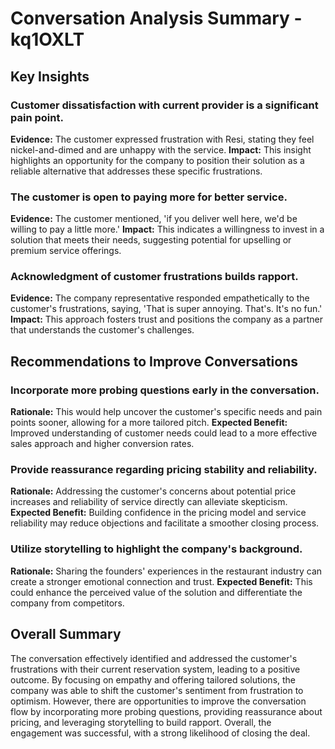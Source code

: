 # Conversation Analysis Summary - kq1OXLT

## Key Insights

### Customer dissatisfaction with current provider is a significant pain point.
**Evidence:** The customer expressed frustration with Resi, stating they feel nickel-and-dimed and are unhappy with the service.
**Impact:** This insight highlights an opportunity for the company to position their solution as a reliable alternative that addresses these specific frustrations.

### The customer is open to paying more for better service.
**Evidence:** The customer mentioned, 'if you deliver well here, we'd be willing to pay a little more.'
**Impact:** This indicates a willingness to invest in a solution that meets their needs, suggesting potential for upselling or premium service offerings.

### Acknowledgment of customer frustrations builds rapport.
**Evidence:** The company representative responded empathetically to the customer's frustrations, saying, 'That is super annoying. That's. It's no fun.'
**Impact:** This approach fosters trust and positions the company as a partner that understands the customer's challenges.

## Recommendations to Improve Conversations

### Incorporate more probing questions early in the conversation.
**Rationale:** This would help uncover the customer's specific needs and pain points sooner, allowing for a more tailored pitch.
**Expected Benefit:** Improved understanding of customer needs could lead to a more effective sales approach and higher conversion rates.

### Provide reassurance regarding pricing stability and reliability.
**Rationale:** Addressing the customer's concerns about potential price increases and reliability of service directly can alleviate skepticism.
**Expected Benefit:** Building confidence in the pricing model and service reliability may reduce objections and facilitate a smoother closing process.

### Utilize storytelling to highlight the company's background.
**Rationale:** Sharing the founders' experiences in the restaurant industry can create a stronger emotional connection and trust.
**Expected Benefit:** This could enhance the perceived value of the solution and differentiate the company from competitors.

## Overall Summary

The conversation effectively identified and addressed the customer's frustrations with their current reservation system, leading to a positive outcome. By focusing on empathy and offering tailored solutions, the company was able to shift the customer's sentiment from frustration to optimism. However, there are opportunities to improve the conversation flow by incorporating more probing questions, providing reassurance about pricing, and leveraging storytelling to build rapport. Overall, the engagement was successful, with a strong likelihood of closing the deal.